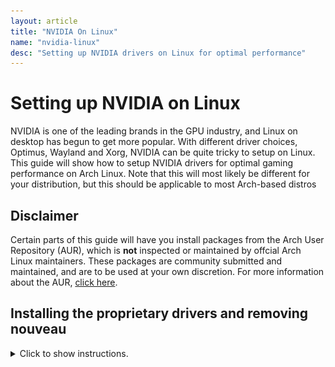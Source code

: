 ```yaml
---
layout: article
title: "NVIDIA On Linux"
name: "nvidia-linux"
desc: "Setting up NVIDIA drivers on Linux for optimal performance"
---
```


# Setting up NVIDIA on Linux

NVIDIA is one of the leading brands in the GPU industry, and Linux on desktop has begun to get more popular. With different driver choices, Optimus, Wayland and Xorg, NVIDIA can be quite tricky to setup on Linux. This guide will show how to setup NVIDIA drivers for optimal gaming performance on Arch Linux. Note that this will most likely be different for your distribution, but this should be applicable to most Arch-based distros

## Disclaimer
Certain parts of this guide will have you install packages from the Arch User Repository (AUR), which is **not** inspected or maintained by offcial Arch Linux maintainers. These packages are community submitted and maintained, and are to be used at your own discretion. For more information about the AUR, [click here](https://wiki.archlinux.org/index.php/Arch_User_Repository).

## Installing the proprietary drivers and removing nouveau
<details>
<summary>Click to show instructions.</summary>

By default, Linux uses the open-source nouveau driver. This driver has noticeably worse performance and stability than its proprietary counterpart.

#### Step 1

Open a terminal.

#### Step 2

Install the corresponding driver packages according to your kernel:
- The default `linux` package: Install `nvidia`
- The `linux-lts` package: Install `nvidia-lts`
- Anything else (e.g. `linux-zen`): Install the corresponding kernel headers (e.g. `linux-zen-headers` for `linux-zen`) and `nvidia-dkms`
##### Note
If you have `xf86-video-nouveau` installed, you will need to uninstall it.
![](/static/images/help/nvidia-linux/2021-02-06_22-15.png)

#### Step 3

The `nouveau` driver is also built into the kernel, so you must blacklist the module from loading. Make a file under `/etc/modprobe.d/` and add `blacklist nouveau` to it.
![](/static/images/help/nvidia-linux/2021-02-06_22-26.png)

#### Step 4

Run `mkinitcpio -P` to regenerate all of your initcpios.
![](/static/images/help/nvidia-linux/2021-02-06_22-28.png)

#### Step 5

Reboot. Run `lspci -v` and you should see that your graphics card is now using the `nvidia` driver.

</details>

